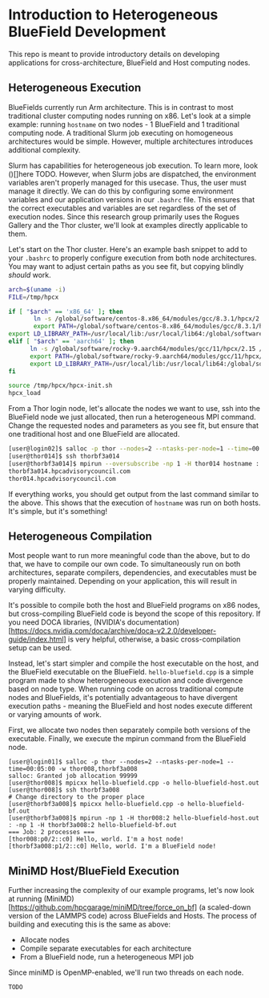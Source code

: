 # Introduction to Heterogeneous BlueField Development

This repo is meant to provide introductory details on developing applications for
cross-architecture, BlueField and Host computing nodes.

## Heterogeneous Execution

BlueFields currently run Arm architecture. This is in contrast to most traditional cluster
computing nodes running on x86. Let's look at a simple example: running `hostname` on two nodes - 1 BlueField
and 1 traditional computing node. A traditional Slurm job executing on homogeneous architectures
would be simple. However, multiple architectures introduces additional complexity.

Slurm has capabilities for heterogeneous job execution. To learn more, look ()[]here TODO.
However, when Slurm jobs are dispatched, the environment variables aren't properly managed
for this usecase. Thus, the user must manage it directly. We can do this by configuring
some environment variables and our application versions in our `.bashrc` file. This ensures
that the correct executables and variables are set regardless of the set of execution nodes.
Since this research group primarily uses the Rogues Gallery and the Thor cluster, we'll look
at examples directly applicable to them.

Let's start on the Thor cluster. Here's an example bash snippet to add to your `.bashrc` to
properly configure execution from both node architectures. You may want to adjust certain paths
as you see fit, but copying blindly *should* work.

```bash
arch=$(uname -i)
FILE=/tmp/hpcx

if [ "$arch" == 'x86_64' ]; then
       ln -s /global/software/centos-8.x86_64/modules/gcc/8.3.1/hpcx/2.15.0/ /tmp/hpcx
       export PATH=/global/software/centos-8.x86_64/modules/gcc/8.3.1/hpcx/2.14.0/ucx/bin:$PATH
export LD_LIBRARY_PATH=/usr/local/lib:/usr/local/lib64:/global/software/centos-8.x86_64/modules/gcc/8.3.1/hpcx/2.14.0/ucx/lib:/global/software/centos-8.x86_64/modules/gcc/8.3.1/hpcx/2.14.0/ompi/lib/:$LD_LIBRARY_PATH
elif [ "$arch" == 'aarch64' ]; then
      ln -s /global/software/rocky-9.aarch64/modules/gcc/11/hpcx/2.15 /tmp/hpcx
      export PATH=/global/software/rocky-9.aarch64/modules/gcc/11/hpcx/2.15/ucx/bin:/tmp/hpcx/ompi/tests/osu-micro-benchmarks-5.6.2:$PATH
      export LD_LIBRARY_PATH=/usr/local/lib:/usr/local/lib64:/global/software/rocky-9.aarch64/modules/gcc/11/hpcx/2.15/ucx/lib:/global/software/rocky-9.aarch64/modules/gcc/11/hpcx/2.15.0/ompi/lib/:$LD_LIBRARY_PATH
fi

source /tmp/hpcx/hpcx-init.sh
hpcx_load
```

From a Thor login node, let's allocate the nodes we want to use, ssh into the BlueField node we
just allocated, then run a heterogeneous MPI command. Change the requested nodes and parameters
as you see fit, but ensure that one traditional host and one BlueField are allocated.

```bash
[user@login02]$ salloc -p thor --nodes=2 --ntasks-per-node=1 --time=00:05:00 -w thor014,thorbf3a014
[user@thor014]$ ssh thorbf3a014
[user@thorbf3a014]$ mpirun --oversubscribe -np 1 -H thor014 hostname : -np 1 -H thorbf3a014 hostname
thorbf3a014.hpcadvisorycouncil.com
thor014.hpcadvisorycouncil.com
```

If everything works, you should get output from the last command similar to the above. This
shows that the execution of `hostname` was run on both hosts. It's simple, but it's something!


## Heterogeneous Compilation

Most people want to run more meaningful code than the above, but to do that, we have to compile
our own code. To simultaneously run on both architectures, separate compilers,
dependencies, and executables must be properly maintained. Depending on your application,
this will result in varying difficulty.

It's possible to compile both the host and BlueField programs on x86 nodes, but cross-compiling
BlueField code is beyond the scope of this repository. If you need DOCA libraries,
(NVIDIA's documentation)[https://docs.nvidia.com/doca/archive/doca-v2.2.0/developer-guide/index.html]
is very helpful, otherwise, a basic cross-compilation setup can be used.

Instead, let's start simpler and compile the host executable on the host, and the BlueField
executable on the BlueField. `hello-bluefield.cpp` is a simple program made to show heterogeneous
execution and code divergence based on node type. When running code on across traditional
compute nodes and BlueFields, it's potentially advantageous to have divergent execution paths -
meaning the BlueField and host nodes execute different or varying amounts of work.

First, we allocate two nodes then separately compile both versions of the executable. Finally,
we execute the mpirun command from the BlueField node.

```
[user@login01]$ salloc -p thor --nodes=2 --ntasks-per-node=1 --time=00:05:00 -w thor008,thorbf3a008
salloc: Granted job allocation 99999
[user@thor008]$ mpicxx hello-bluefield.cpp -o hello-bluefield-host.out
[user@thor008]$ ssh thorbf3a008
# Change directory to the proper place
[user@thorbf3a008]$ mpicxx hello-bluefield.cpp -o hello-bluefield-bf.out
[user@thorbf3a008]$ mpirun -np 1 -H thor008:2 hello-bluefield-host.out : -np 1 -H thorbf3a008:2 hello-bluefield-bf.out
=== Job: 2 processes ===
[thor008:p0/2::c0] Hello, world. I'm a host node!
[thorbf3a008:p1/2::c0] Hello, world. I'm a BlueField node!
```

## MiniMD Host/BlueField Execution

Further increasing the complexity of our example programs, let's now look at running
(MiniMD)[https://github.com/hpcgarage/miniMD/tree/force_on_bf] (a scaled-down version of the
LAMMPS code) across BlueFields and Hosts. The process of building and executing this is the
same as above:
- Allocate nodes
- Compile separate executables for each architecture
- From a BlueField node, run a heterogeneous MPI job

Since miniMD is OpenMP-enabled, we'll run two threads on each node.

```console
TODO
```
